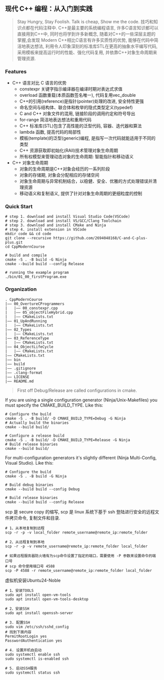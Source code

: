 ## 现代 C++ 编程：从入门到实践

> Stay Hungry, Stay Foolish. Talk is cheap, Show me the code. 技巧和知识点都在代码注释中. C++是最主要的系统编程语言, 许多C语言知识都可以直接用到C++中, 同时也将学到许多新概念, 随着对C++的一些深层主题的掌握,会发现 Modern C++相比C语言有许多实质性的优势, 能够在代码中简洁地表达想法, 利用令人印象深刻的标准库STL在更高的抽象水平编写代码, 采用模板来提高运行时的性能、强化代码复用, 并依靠C++对象生命周期来管理资源.

### Features
- C++ 语言对比 C 语言的优势
    - constexpr 关键字指示编译器在编译时期对表达式求值
    - overload 函数重载(本质函数签名唯一), 代码复用vec_double
    - C++的引用(reference)是指针(pointer)处理的改进, 安全特性更强
    - 命名空间与结构体、联合体和枚举的隐式类型定义(typedef)
    - C and C++ 对象文件的混用, 链接阶段的调用约定和符号导出
    - for-range 简洁地表达想法和重用代码
    - C++ 标准库(STL)包含了高性能的泛型代码, 容器、迭代器和算法
    - lambda 函数, 提高代码的局部性
    - 模板(template)的泛型(generic)编程, 是指写一次代码就能适用于不同的类型
    - C++ 资源获取即初始化(RAII)技术管理对象生命周期
    - 所有权模型来管理动态对象的生命周期: 智能指针和移动语义
- C++ 对象生命周期    
    - 对象的生命周期是C++对象会经历的一系列阶段
    - 对象的存储期, 对象会分配相应的存储空间
    - 对象生命周期与异常机制结合，以稳健、安全、优雅的方式处理错误并清理资源
    - 移动语义和复制语义, 提供了针对对象生命周期的更细粒度的控制


### Quick Start
```shell
# step 1. download and install Visual Studio Code(VSCode)
# step 2. download and install VS/GCC/Clang Toolchain
# step 3. download and install CMake and Ninja
# step 4. install extension in VSCode
mkdir code && cd code
git clone --recursive https://github.com/2694048168/C-and-C-plus-plus.git
cd CppModernCourse

# build and compile
cmake -S . -B build -G Ninja
cmake --build build --config Release

# running the example program
./bin/01_00_firstProgram.exe
```

### Organization
```
. CppModernCourse
|—— 00_OvertureCProgrammers
|   |—— 00_constexpr.cpp
|   |—— 05_objectFileHybrid.cpp
|   |—— CMakeLists.txt
|—— 01_UpAndRunning
|   |—— CMakeLists.txt
|—— 02_Types
|   |—— CMakeLists.txt
|—— 03_ReferenceType
|   |—— CMakeLists.txt
|—— 04_ObjectLifeCycle
|   |—— CMakeLists.txt
|—— CMakeLists.txt
|—— bin
|—— build
|—— .gitignore
|—— .clang-format
|—— LICENSE
|—— README.md
```

> First off Debug/Release are called configurations in cmake.

If you are using a single configuration generator (Ninja/Unix-Makefiles) you must specify the CMAKE_BUILD_TYPE. Like this:
```shell
# Configure the build
cmake -S . -B build/ -D CMAKE_BUILD_TYPE=Debug -G Ninja
# Actually build the binaries
cmake --build build/

# Configure a release build
cmake -S . -B build/ -D CMAKE_BUILD_TYPE=Release -G Ninja
# Build release binaries
cmake --build build/
```

For multi-configuration generators it's slightly different (Ninja Multi-Config, Visual Studio). Like this:
```shell
# Configure the build
cmake -S . -B build -G Ninja

# Build debug binaries
cmake --build build --config Debug

# Build release binaries
cmake --build build --config Release
```

scp 是 secure copy 的缩写, scp 是 linux 系统下基于 ssh 登陆进行安全的远程文件拷贝命令, 复制文件和目录.
```shell
# 1、从本地复制到远程
scp -r -p -v local_folder remote_username@remote_ip:remote_folder

# 2、从远程复制到本地
scp -r -p -v remote_username@remote_ip:remote_folder local_folder

# 如果远程服务器防火墙有为scp命令设置了指定的端口，需要使用 -P 参数来设置命令的端口号
# scp 命令使用端口号 4588
scp -P 4588 -r remote_username@remote_ip:remote_folder local_folder
```

虚拟机安装Ubuntu24-Noble
```shell
# 1、安装TOOLS
sudo apt install open-vm-tools
sudo apt install open-vm-tools-desktop

# 2、安装SSH
sudo apt install openssh-server

# 3. 配置SSH
sudo vim /etc/ssh/sshd_config
# 找到下面内容
PermitRootLogin yes
PasswordAuthentication yes

# 4. 设置开机自启动
sudo systemctl enable ssh
sudo systemctl is-enabled ssh

# 5. 启动SSH服务
sudo systemctl status ssh
```
